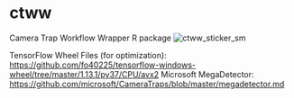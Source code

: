 # ctww
Camera Trap Workflow Wrapper R package
![ctww_sticker_sm](https://user-images.githubusercontent.com/81387018/132911595-3235a292-f930-4f25-8702-0509918432dc.png)


TensorFlow Wheel Files (for optimization): https://github.com/fo40225/tensorflow-windows-wheel/tree/master/1.13.1/py37/CPU/avx2
Microsoft MegaDetector: https://github.com/microsoft/CameraTraps/blob/master/megadetector.md

